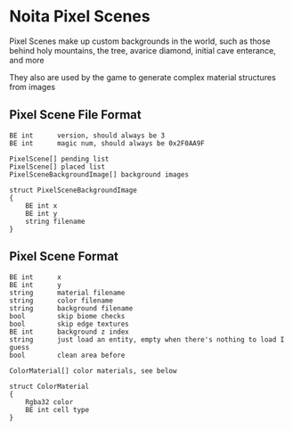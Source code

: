 # Noita Pixel Scenes
Pixel Scenes make up custom backgrounds in the world, such as those behind holy mountains, the tree, avarice diamond, initial cave enterance, and more

They also are used by the game to generate complex material structures from images


## Pixel Scene File Format

```
BE int      version, should always be 3
BE int      magic num, should always be 0x2F0AA9F

PixelScene[] pending list
PixelScene[] placed list
PixelSceneBackgroundImage[] background images

struct PixelSceneBackgroundImage
{
    BE int x
    BE int y
    string filename
}
```

## Pixel Scene Format

```
BE int      x
BE int      y
string      material filename
string      color filename
string      background filename
bool        skip biome checks
bool        skip edge textures
BE int      background z index
string      just load an entity, empty when there's nothing to load I guess
bool        clean area before

ColorMaterial[] color materials, see below

struct ColorMaterial 
{
    Rgba32 color
    BE int cell type
}
```

